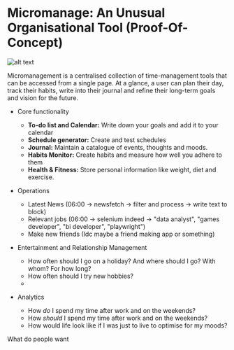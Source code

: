# Micromanage: An Unusual Organisational Tool (Proof-Of-Concept)

![alt text](https://github.com/waterbuffalo13/Waterbuffalo-Micromanagement/blob/master/screenshot-gif.gif)

Micromanagement is a centralised collection of time-management tools that can be accessed from a single page. At a glance, a user can plan their day, track their habits, write into their journal and refine their long-term goals and vision for the future. 

  * Core functionality
    *  **To-do list and Calendar:** Write down your goals and add it to your calendar
    *  **Schedule generator:** Create and test schedules
    *  **Journal:** Maintain a catalogue of events, thoughts and moods.
    *  **Habits Monitor:** Create habits and measure how well you adhere to them
    *  **Health & Fitness:** Store personal information like weight, diet and exercise. 
    
  * Operations
    *  Latest News (06:00 -> newsfetch -> filter and process -> write text to block)
    *  Relevant jobs (06:00 -> selenium indeed -> "data analyst", "games developer", "bi developer", "playwright")
    *  Make new friends (Idc maybe a friend making app or something) 
  
  * Entertainment and Relationship Management
    *  How often should I go on a holiday? And where should I go? With whom? For how long?
    *  How often should I try new hobbies?
    *  

  * Analytics
    * How *do* I spend my time after work and on the weekends?
    * How *should* I spend my time after work and on the weekends? 
    * How would life look like if I was just to live to optimise for my moods?

What do people want
